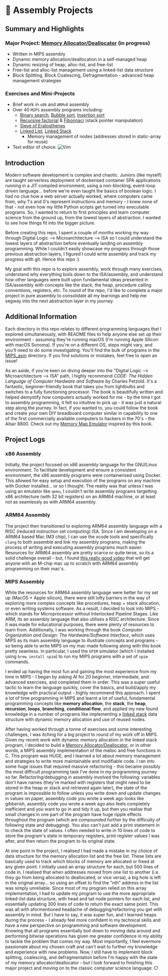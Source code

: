 # 🧮 Assembly Projects

## Summary and Highlights

### Major Project: [Memory Allocator/Deallocator](https://github.com/anishsharma21/EarlyLangs/blob/main/MIPS_asm/malloc_free.s) (in progress)
* Written in MIPS assembly
* Dynamic memory allocation/deallocation in a self-managed heap
* Dynamic resizing of heap, alloc-list, and free-list
* Free-list and alloc-list management using a linked-list data structure
* Block Splitting, Block Coalescing, Defragmentation - advanced heap management strategies

### Exercises and Mini-Projects
* Brief work in `x86` and `ARMv8` assembly
* Over 40 `MIPS` assembly programs including:
    * [Binary search](https://github.com/anishsharma21/EarlyLangs/blob/main/MIPS_asm/binary_search.s), [Bubble sort](https://github.com/anishsharma21/EarlyLangs/blob/main/MIPS_asm/bubble_sort.s), [Insertion sort](https://github.com/anishsharma21/EarlyLangs/blob/main/MIPS_asm/insertion_sort.s)
    * [Recursive factorial](https://github.com/anishsharma21/EarlyLangs/blob/main/MIPS_asm/recursive_factorial.s) & [Fibonnaci](https://github.com/anishsharma21/EarlyLangs/blob/main/MIPS_asm/recursive_fibonacci.s) (stack pointer manipulation)
    * [Sieve of Eratosthenes](https://github.com/anishsharma21/EarlyLangs/blob/main/MIPS_asm/sieve_of_eratosthenes.s)
    * [Linked List](https://github.com/anishsharma21/EarlyLangs/blob/main/MIPS_asm/linkedlist.s), [Linked Stack](https://github.com/anishsharma21/EarlyLangs/blob/main/MIPS_asm/linkedstack.s)
        * Memory management of nodes (addresses stored in static-array for reuse)
* Text editor of choice: ![Vim](https://img.shields.io/badge/-Vim-333333?style=flat&logo=vim)&nbsp;

## Introduction

Modern software development is complex and chaotic. Juniors (like myself) are taught serverless deployment of dockerised container SPA applications running in a JIT compiled environment, using a non-blocking, event-loop driven language... before we're even taught the basics of boolean logic. I had no clue how a web server actually worked, where computers came from, why 1's and 0's represent instructions and memory - I knew none of that - not even how my little Python scripts get turned into executable programs. So, I wanted to return to first principles and learn computer science from the ground up, from the lowest layers of abstraction. I wanted to see how things fit into the bigger picture.

Before creating this repo, I spent a couple of months working my way through Digital Logic --> Microarchitecture --> ISA so I could understand the lowest layers of abstraction before eventually landing on assembly programming. While I couldn't easily showcase my progress through those previous abstraction layers, I figured I could write assembly and track my progress with git. Hence this repo :)

My goal with this repo is to explore assembly, work through many exercises, understand why everything boils down to the ISA/assembly, and understand how other languages were built upon fundamental ideas presented in ISA/assembly with concepts like the stack, the heap, procedure calling conventions, registers, etc. To round of the repo, I'd like to complete a major project in pure assembly to consolidate all my learnings and help me segway into the next abstraction layer in my journey.

## Additional Information

Each directory in this repo relates to different programming languages that I explored simultaneously, with README files to help anyone else set up their environment - assuming they're running macOS (I'm running Apple Silicon with macOS Sonoma). If you're on a different OS, steps might vary, and you'll need to do some investigating. You'll find the bulk of programs in the [MIPS_asm](https://github.com/anishsharma21/EarlyLangs/tree/main/MIPS_asm) directory. If you find solutions or mistakes, feel free to open an issue!

As an aside, if you're keen on diving deeper into the "Digital Logic --> Microarchitecture --> ISA" path, I highly recommend *CODE: The Hidden Language of Computer Hardware and Software* by Charles Petzold. It's a fantastic, beginner-friendly book that takes you from lightbulbs and switches to a fully functioning processor. The book is beautifully written and helped demystify how computers actually worked for me - by the time I got to assembly programming, it felt so intuitive to pick up - it was just a natural step along the journey. In fact, if you wanted to, you could follow the book and create your own DIY breadboard computer similar in capability to one of the first commercially available computers to hackers in the 70's - the Altair 8800. Check out my [Memory Map Emulator](https://github.com/anishsharma21/Memory-Map-Emulator) inspired by this book.

## Project Logs

### x86 Assembly

Initially, the project focused on x86 assembly language for the GNU/Linux environment. To facilitate development and ensure a consistent environment, the x86 assembly programs were containerised using Docker. This allowed for easy setup and execution of the programs on any machine with Docker installed... or so I thought. The reality was that unless I was using an emulator like `qemu`, I couldn't write assembly programs targetting x86 architecture (with 32 bit registers) on an ARM64 machine, or at least not as seamlessly as with ARM64 assembly.

### ARM64 Assembly

The project then transitioned to exploring ARM64 assembly language with a RISC (reduced instruction set computing) ISA. Since I am developing on a ARM64 based Mac (M3 chip), I can use the xcode tools and specifically `clang` to both assemble and link my assembly programs, making the process of writing and executing assembly programs much easier. Resources for ARM64 assembly are pretty scarce or quite terse, so its a solid challenge overall - but, I found [this really good video](https://www.youtube.com/watch?v=rg6kU42LQcY) that will get anyone with an M-chip mac up to scratch with ARM64 assembly programming on their mac's.

### MIPS Assembly

While the resources for ARM64 assembly language were better for my set up (MacOS + Apple silicon), there were still lofty barriers in the way of exploring more complex concepts like procedures, heap + stack allocation, or even writing systems software. As a result, I decided to look into MIPS - which stands for Microprocessor without Interlocked Pipeline Stages. Like ARM, its an assembly language that also utilises a RISC architecture. Since it was made for educational purposes, there were plenty of resources to learn from. Additionally, I was working through the book *Computer Organization and Design: The Hardware/Software Interface*, which uses MIPS as its main assembly language to illustrate concepts and programs - so being able to write MIPS on my mac made following along with this book pretty seamless. In particular, I used the `SPIM` simulator (which I installed using `brew install spim`) to run my MIPS programs with a set of `spim` commands.

I ended up having the most fun and gaining the most experience from my time in MIPS - I began by asking AI for 20 beginner, intermediate, and advanced exercises, and completed them in order. This was a super useful tactic to learn the language quickly, cover the basics, and build/apply my knowledge with practical output - highly recommend this approach. I spent a lot of time programming in MIPS and learnt a lot of useful, fundamental programming concepts like **memory allocation**, the **stack**, the **heap**, **recursion**, **loops**, **branching**, **conditional flow**, and applied my new found knowledge in a number of programs like implementing a [linked stack](https://github.com/anishsharma21/EarlyLangs/blob/main/MIPS_asm/linkedstack.s) data structure with dynamic memory allocation and use of reused nodes.

After having worked through a tonne of exercises and some interesting challenges, I was itching for a big project to round of my work off in MIPS. Given my recent work with dynamic memory allocation in the linked stack program, I decided to build a [Memory Allocator/Deallocator](https://github.com/anishsharma21/EarlyLangs/blob/main/MIPS_asm/malloc_free.s), or in other words, a MIPS assembly implementation of the malloc and free functions in C. This program was HUGE, and I learned a lot about memory management and strategies to write more maintainable and modifiable code. I ran into some huge issues that required massive refactoring - this became possibly the most difficult programming task I've done in my programming journey so far. Refactoring/debugging in assembly involved the following: variables don't have names (they're marked with registers that might need to be stored in the heap or stack and retrieved again later), the state of the program is impossible to follow unless you write down and update changes in values on paper, assembly code you wrote a week ago looks like gibberish, assembly code you wrote a week ago also feels completely inefficient and you want to go in and tidy it up, but then you realise that small changes in one part of the program have huge ripple effects throughout the program (which are compounded further by the difficulty of following state and debugging). You also can't just add a print statement in to check the state of values. I often needed to write in 10 lines of code to store the program's state in temporary registers, print register values I was after, and then return the program to its original state.

At one point in the project, I realised I had made a mistake in my choice of data structure for the memory allocation list and the free list. These lists are basically used to track which blocks of memory are allocated or freed at any given point. I initially used an array structure for each, but 500 lines of code in, I realised that when addresses moved from one list to another (i.e. they go from being allocated to deallocated, or vice versa), a big hole is left in the original array... so using an offset to find the "nth" address in the list was simply unreliable. Since most of my program relied on this array implementation, I had to update my program to use the more appropriate linked-list data structure, with head and tail node pointers for each list, and essentially updating 300 lines of code to return the exact same point. This was all with aformentioned headache of debugging/refactoring you get with assembly in mind. But I have to say, it was super fun, and I learned heaps during the process - I already feel more confident in my technical skills and have a new perspective on programming and software development. Knowing that all programs essentially boil down to moving data around and performing bitwise operations has given me greater confidence in my ability to tackle the problem that comes my way. Most importantly, I feel evermore passionate about my chosen craft and can't wait to further my knowledge and experience with new problems. Now, I still have to implement block splitting, coalescing, and defragmentation before I'm happy with the state of my memory allocator/deallocator - but I look forward to finishing this major project and moving on to the classic computer science language: C!
